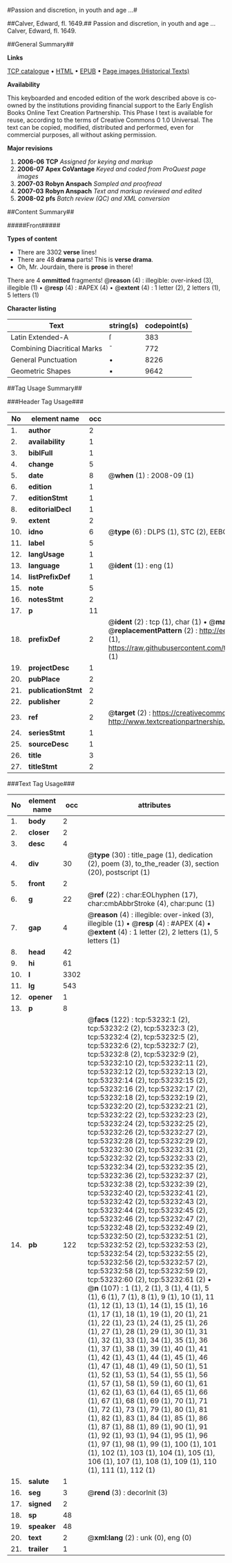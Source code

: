 #Passion and discretion, in youth and age ...#

##Calver, Edward, fl. 1649.##
Passion and discretion, in youth and age ...
Calver, Edward, fl. 1649.

##General Summary##

**Links**

[TCP catalogue](http://www.ota.ox.ac.uk/tcp/)  • 
[HTML](http://tei.it.ox.ac.uk/tcp/Texts-HTML/free/A32/A32323.html)  • 
[EPUB](http://tei.it.ox.ac.uk/tcp/Texts-EPUB/free/A32/A32323.epub) • 
[Page images (Historical Texts)](https://data.historicaltexts.jisc.ac.uk/view?pubId=eebo-12061075e&pageId=eebo-12061075e-53232-1)

**Availability**

This keyboarded and encoded edition of the
	       work described above is co-owned by the institutions
	       providing financial support to the Early English Books
	       Online Text Creation Partnership. This Phase I text is
	       available for reuse, according to the terms of Creative
	       Commons 0 1.0 Universal. The text can be copied,
	       modified, distributed and performed, even for
	       commercial purposes, all without asking permission.

**Major revisions**

1. __2006-06__ __TCP__ *Assigned for keying and markup*
1. __2006-07__ __Apex CoVantage__ *Keyed and coded from ProQuest page images*
1. __2007-03__ __Robyn Anspach__ *Sampled and proofread*
1. __2007-03__ __Robyn Anspach__ *Text and markup reviewed and edited*
1. __2008-02__ __pfs__ *Batch review (QC) and XML conversion*

##Content Summary##

#####Front#####

**Types of content**

  * There are 3302 **verse** lines!
  * There are 48 **drama** parts! This is **verse drama**.
  * Oh, Mr. Jourdain, there is **prose** in there!

There are 4 **ommitted** fragments! 
 @__reason__ (4) : illegible: over-inked (3), illegible (1)  •  @__resp__ (4) : #APEX (4)  •  @__extent__ (4) : 1 letter (2), 2 letters (1), 5 letters (1)

**Character listing**


|Text|string(s)|codepoint(s)|
|---|---|---|
|Latin Extended-A|ſ|383|
|Combining             Diacritical Marks|̄|772|
|General Punctuation|•|8226|
|Geometric Shapes|▪|9642|

##Tag Usage Summary##

###Header Tag Usage###

|No|element name|occ|attributes|
|---|---|---|---|
|1.|__author__|2||
|2.|__availability__|1||
|3.|__biblFull__|1||
|4.|__change__|5||
|5.|__date__|8| @__when__ (1) : 2008-09 (1)|
|6.|__edition__|1||
|7.|__editionStmt__|1||
|8.|__editorialDecl__|1||
|9.|__extent__|2||
|10.|__idno__|6| @__type__ (6) : DLPS (1), STC (2), EEBO-CITATION (1), OCLC (1), VID (1)|
|11.|__label__|5||
|12.|__langUsage__|1||
|13.|__language__|1| @__ident__ (1) : eng (1)|
|14.|__listPrefixDef__|1||
|15.|__note__|5||
|16.|__notesStmt__|2||
|17.|__p__|11||
|18.|__prefixDef__|2| @__ident__ (2) : tcp (1), char (1)  •  @__matchPattern__ (2) : ([0-9\-]+):([0-9IVX]+) (1), (.+) (1)  •  @__replacementPattern__ (2) : http://eebo.chadwyck.com/downloadtiff?vid=$1&page=$2 (1), https://raw.githubusercontent.com/textcreationpartnership/Texts/master/tcpchars.xml#$1 (1)|
|19.|__projectDesc__|1||
|20.|__pubPlace__|2||
|21.|__publicationStmt__|2||
|22.|__publisher__|2||
|23.|__ref__|2| @__target__ (2) : https://creativecommons.org/publicdomain/zero/1.0/ (1), http://www.textcreationpartnership.org/docs/. (1)|
|24.|__seriesStmt__|1||
|25.|__sourceDesc__|1||
|26.|__title__|3||
|27.|__titleStmt__|2||


###Text Tag Usage###

|No|element name|occ|attributes|
|---|---|---|---|
|1.|__body__|2||
|2.|__closer__|2||
|3.|__desc__|4||
|4.|__div__|30| @__type__ (30) : title_page (1), dedication (2), poem (3), to_the_reader (3), section (20), postscript (1)|
|5.|__front__|2||
|6.|__g__|22| @__ref__ (22) : char:EOLhyphen (17), char:cmbAbbrStroke (4), char:punc (1)|
|7.|__gap__|4| @__reason__ (4) : illegible: over-inked (3), illegible (1)  •  @__resp__ (4) : #APEX (4)  •  @__extent__ (4) : 1 letter (2), 2 letters (1), 5 letters (1)|
|8.|__head__|42||
|9.|__hi__|61||
|10.|__l__|3302||
|11.|__lg__|543||
|12.|__opener__|1||
|13.|__p__|8||
|14.|__pb__|122| @__facs__ (122) : tcp:53232:1 (2), tcp:53232:2 (2), tcp:53232:3 (2), tcp:53232:4 (2), tcp:53232:5 (2), tcp:53232:6 (2), tcp:53232:7 (2), tcp:53232:8 (2), tcp:53232:9 (2), tcp:53232:10 (2), tcp:53232:11 (2), tcp:53232:12 (2), tcp:53232:13 (2), tcp:53232:14 (2), tcp:53232:15 (2), tcp:53232:16 (2), tcp:53232:17 (2), tcp:53232:18 (2), tcp:53232:19 (2), tcp:53232:20 (2), tcp:53232:21 (2), tcp:53232:22 (2), tcp:53232:23 (2), tcp:53232:24 (2), tcp:53232:25 (2), tcp:53232:26 (2), tcp:53232:27 (2), tcp:53232:28 (2), tcp:53232:29 (2), tcp:53232:30 (2), tcp:53232:31 (2), tcp:53232:32 (2), tcp:53232:33 (2), tcp:53232:34 (2), tcp:53232:35 (2), tcp:53232:36 (2), tcp:53232:37 (2), tcp:53232:38 (2), tcp:53232:39 (2), tcp:53232:40 (2), tcp:53232:41 (2), tcp:53232:42 (2), tcp:53232:43 (2), tcp:53232:44 (2), tcp:53232:45 (2), tcp:53232:46 (2), tcp:53232:47 (2), tcp:53232:48 (2), tcp:53232:49 (2), tcp:53232:50 (2), tcp:53232:51 (2), tcp:53232:52 (2), tcp:53232:53 (2), tcp:53232:54 (2), tcp:53232:55 (2), tcp:53232:56 (2), tcp:53232:57 (2), tcp:53232:58 (2), tcp:53232:59 (2), tcp:53232:60 (2), tcp:53232:61 (2)  •  @__n__ (107) : 1 (1), 2 (1), 3 (1), 4 (1), 5 (1), 6 (1), 7 (1), 8 (1), 9 (1), 10 (1), 11 (1), 12 (1), 13 (1), 14 (1), 15 (1), 16 (1), 17 (1), 18 (1), 19 (1), 20 (1), 21 (1), 22 (1), 23 (1), 24 (1), 25 (1), 26 (1), 27 (1), 28 (1), 29 (1), 30 (1), 31 (1), 32 (1), 33 (1), 34 (1), 35 (1), 36 (1), 37 (1), 38 (1), 39 (1), 40 (1), 41 (1), 42 (1), 43 (1), 44 (1), 45 (1), 46 (1), 47 (1), 48 (1), 49 (1), 50 (1), 51 (1), 52 (1), 53 (1), 54 (1), 55 (1), 56 (1), 57 (1), 58 (1), 59 (1), 60 (1), 61 (1), 62 (1), 63 (1), 64 (1), 65 (1), 66 (1), 67 (1), 68 (1), 69 (1), 70 (1), 71 (1), 72 (1), 73 (1), 79 (1), 80 (1), 81 (1), 82 (1), 83 (1), 84 (1), 85 (1), 86 (1), 87 (1), 88 (1), 89 (1), 90 (1), 91 (1), 92 (1), 93 (1), 94 (1), 95 (1), 96 (1), 97 (1), 98 (1), 99 (1), 100 (1), 101 (1), 102 (1), 103 (1), 104 (1), 105 (1), 106 (1), 107 (1), 108 (1), 109 (1), 110 (1), 111 (1), 112 (1)|
|15.|__salute__|1||
|16.|__seg__|3| @__rend__ (3) : decorInit (3)|
|17.|__signed__|2||
|18.|__sp__|48||
|19.|__speaker__|48||
|20.|__text__|2| @__xml:lang__ (2) : unk (0), eng (0)|
|21.|__trailer__|1||
